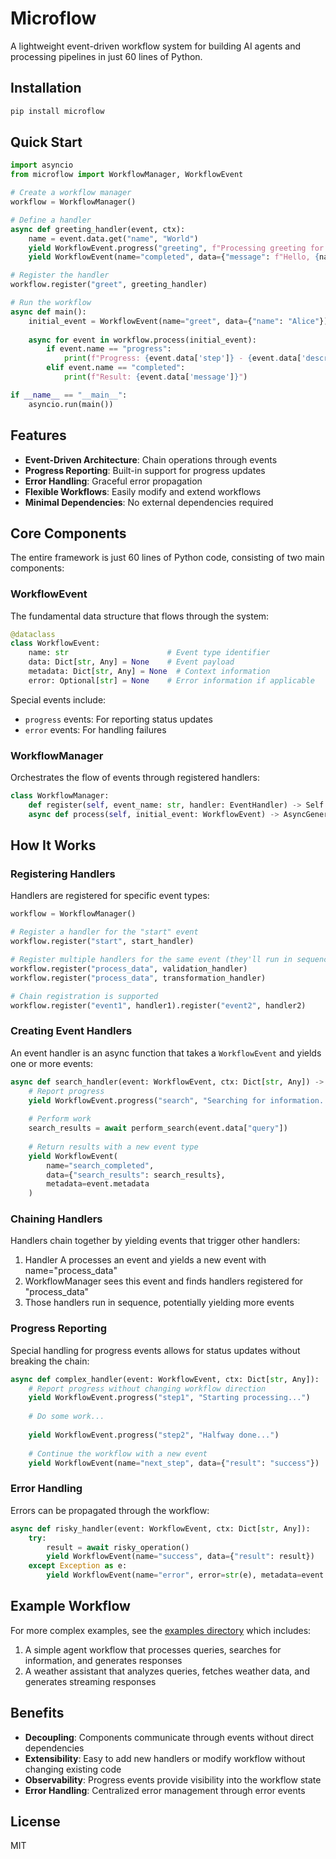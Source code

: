 # Microflow

A lightweight event-driven workflow system for building AI agents and processing pipelines in just 60 lines of Python.

## Installation

```bash
pip install microflow
```

## Quick Start

```python
import asyncio
from microflow import WorkflowManager, WorkflowEvent

# Create a workflow manager
workflow = WorkflowManager()

# Define a handler
async def greeting_handler(event, ctx):
    name = event.data.get("name", "World")
    yield WorkflowEvent.progress("greeting", f"Processing greeting for {name}")
    yield WorkflowEvent(name="completed", data={"message": f"Hello, {name}!"})

# Register the handler
workflow.register("greet", greeting_handler)

# Run the workflow
async def main():
    initial_event = WorkflowEvent(name="greet", data={"name": "Alice"})
    
    async for event in workflow.process(initial_event):
        if event.name == "progress":
            print(f"Progress: {event.data['step']} - {event.data['description']}")
        elif event.name == "completed":
            print(f"Result: {event.data['message']}")

if __name__ == "__main__":
    asyncio.run(main())
```

## Features

- **Event-Driven Architecture**: Chain operations through events
- **Progress Reporting**: Built-in support for progress updates
- **Error Handling**: Graceful error propagation
- **Flexible Workflows**: Easily modify and extend workflows
- **Minimal Dependencies**: No external dependencies required

## Core Components

The entire framework is just 60 lines of Python code, consisting of two main components:

### WorkflowEvent

The fundamental data structure that flows through the system:

```python
@dataclass
class WorkflowEvent:
    name: str                      # Event type identifier
    data: Dict[str, Any] = None    # Event payload
    metadata: Dict[str, Any] = None  # Context information
    error: Optional[str] = None    # Error information if applicable
```

Special events include:
- `progress` events: For reporting status updates
- `error` events: For handling failures

### WorkflowManager

Orchestrates the flow of events through registered handlers:

```python
class WorkflowManager:
    def register(self, event_name: str, handler: EventHandler) -> Self
    async def process(self, initial_event: WorkflowEvent) -> AsyncGenerator[WorkflowEvent, None]
```

## How It Works

### Registering Handlers

Handlers are registered for specific event types:

```python
workflow = WorkflowManager()

# Register a handler for the "start" event
workflow.register("start", start_handler)

# Register multiple handlers for the same event (they'll run in sequence)
workflow.register("process_data", validation_handler)
workflow.register("process_data", transformation_handler)

# Chain registration is supported
workflow.register("event1", handler1).register("event2", handler2)
```

### Creating Event Handlers

An event handler is an async function that takes a `WorkflowEvent` and yields one or more events:

```python
async def search_handler(event: WorkflowEvent, ctx: Dict[str, Any]) -> AsyncGenerator[WorkflowEvent, None]:
    # Report progress
    yield WorkflowEvent.progress("search", "Searching for information...")
    
    # Perform work
    search_results = await perform_search(event.data["query"])
    
    # Return results with a new event type
    yield WorkflowEvent(
        name="search_completed",
        data={"search_results": search_results},
        metadata=event.metadata
    )
```

### Chaining Handlers

Handlers chain together by yielding events that trigger other handlers:

1. Handler A processes an event and yields a new event with name="process_data"
2. WorkflowManager sees this event and finds handlers registered for "process_data"
3. Those handlers run in sequence, potentially yielding more events

### Progress Reporting

Special handling for progress events allows for status updates without breaking the chain:

```python
async def complex_handler(event: WorkflowEvent, ctx: Dict[str, Any]):
    # Report progress without changing workflow direction
    yield WorkflowEvent.progress("step1", "Starting processing...")
    
    # Do some work...
    
    yield WorkflowEvent.progress("step2", "Halfway done...")
    
    # Continue the workflow with a new event
    yield WorkflowEvent(name="next_step", data={"result": "success"})
```

### Error Handling

Errors can be propagated through the workflow:

```python
async def risky_handler(event: WorkflowEvent, ctx: Dict[str, Any]):
    try:
        result = await risky_operation()
        yield WorkflowEvent(name="success", data={"result": result})
    except Exception as e:
        yield WorkflowEvent(name="error", error=str(e), metadata=event.metadata)
```

## Example Workflow

For more complex examples, see the [examples directory](https://github.com/vikramsoni2/microflow/tree/main/microflow/examples) which includes:

1. A simple agent workflow that processes queries, searches for information, and generates responses
2. A weather assistant that analyzes queries, fetches weather data, and generates streaming responses

## Benefits

- **Decoupling**: Components communicate through events without direct dependencies
- **Extensibility**: Easy to add new handlers or modify workflow without changing existing code
- **Observability**: Progress events provide visibility into the workflow state
- **Error Handling**: Centralized error management through error events

## License

MIT
